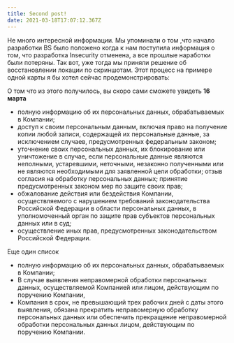 ```yaml
---
title: Second post!
date: 2021-03-18T17:07:12.367Z
---
```

Не много интересной информации. Мы упоминали о том ,что начало разработки BS было положено когда к нам поступила информация о том, что разработка Insecurity отменена, а все прошлые наработки были потеряны. Так вот, уже тогда мы приняли решение об восстановлении локации по скриншотам. Этот процесс на примере одной карты я бы хотел сейчас продемонстрировать:

О том что из этого получилось, вы скоро сами сможете увидеть **16 марта**

* полную информацию об их персональных данных, обрабатываемых в Компании;
* доступ к своим персональным данным, включая право на получение копии любой записи, содержащей их персональные данные, за исключением случаев, предусмотренных федеральным законом;
* уточнение своих персональных данных, их блокирование или уничтожение в случае, если персональные данные являются неполными, устаревшими, неточными, незаконно полученными или не являются необходимыми для заявленной цели обработки; отзыв согласия на обработку персональных данных; принятие предусмотренных законом мер по защите своих прав;
* обжалование действия или бездействия Компании, осуществляемого с нарушением требований законодательства Российской Федерации в области персональных данных, в уполномоченный орган по защите прав субъектов персональных данных или в суд;
* осуществление иных прав, предусмотренных законодательством Российской Федерации.



Еще один список

* полную информацию об их персональных данных, обрабатываемых в Компании;  
* В случае выявления неправомерной обработки персональных данных, осуществляемой Компанией или лицом, действующим по поручению Компании,   
* Компания в срок, не превышающий трех рабочих дней с даты этого выявления, обязана прекратить неправомерную обработку персональных данных или обеспечить прекращение неправомерной обработки персональных данных лицом, действующим по поручению Компании.